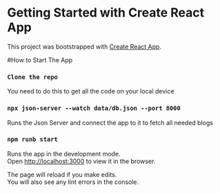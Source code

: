 # Getting Started with Create React App

This project was bootstrapped with [Create React App](https://github.com/facebook/create-react-app).

#How to Start The App

### `Clone the repo`

You need to do this to get all the code on your local device

### `npx json-server --watch data/db.json --port 8000`

Runs the Json Server and connect the app to it to fetch all needed blogs

### `npm runb start`

Runs the app in the development mode.\
Open [http://localhost:3000](http://localhost:3000) to view it in the browser.

The page will reload if you make edits.\
You will also see any lint errors in the console.


